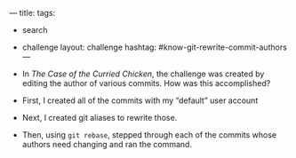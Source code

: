 —
title: 
tags:
  - search
  - challenge
layout: challenge
hashtag: #know-git-rewrite-commit-authors
—

- In _The Case of the Curried Chicken_, the challenge was created by editing the author of various commits. How was this accomplished?

- First, I created all of the commits with my “default” user account
- Next, I created git aliases to rewrite those.
- Then, using `git rebase`, stepped through each of the commits whose authors need changing and ran the command.
